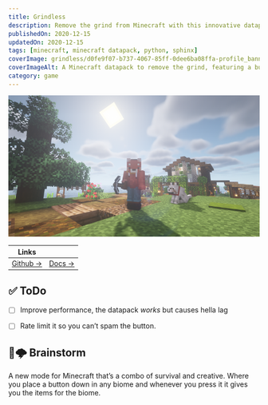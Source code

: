 ```yaml
---
title: Grindless
description: Remove the grind from Minecraft with this innovative datapack.
publishedOn: 2020-12-15
updatedOn: 2020-12-15
tags: [minecraft, minecraft datapack, python, sphinx]
coverImage: grindless/d0fe9f07-b737-4067-85ff-0dee6ba08ffa-profile_banner-480.png
coverImageAlt: A Minecraft datapack to remove the grind, featuring a button that gives items
category: game
---
```


![d0fe9f07-b737-4067-85ff-0dee6ba08ffa-profile_banner-480.png](grindless/d0fe9f07-b737-4067-85ff-0dee6ba08ffa-profile_banner-480.png)

| Links | |
| ------ | ------- |
| [Github →](https://github.com/thalida/grindless) | [Docs →](http://docs.grindless.builders/) |


## ✅ ToDo

- [ ]  Improve performance, the datapack *works* but causes hella lag
- [ ]  Rate limit it so you can’t spam the button.


## 🧠🌩 Brainstorm

A new mode for Minecraft that’s a combo of survival and creative. Where you place a button down in any biome and whenever you press it it gives you the items for the biome.
